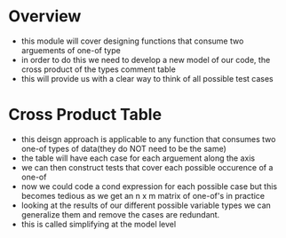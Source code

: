 # Overview

- this module will cover designing functions that consume two arguements of one-of type
- in order to do this we need to develop a new model of our code, the cross product of the types comment table
- this will provide us with a clear way to think of all possible test cases 


# Cross Product Table
- this deisgn approach is applicable to any function that consumes two one-of types of data(they do NOT need to be the same)
- the table will have each case for each arguement along the axis
- we can then construct tests that cover each possible occurence of a one-of
- now we could code a cond expression for each possible case but this becomes tedious as we get an n x m matrix of one-of's in practice
- looking at the results of our different possible variable types we can generalize them and remove the cases are redundant. 
- this is called simplifying at the model level